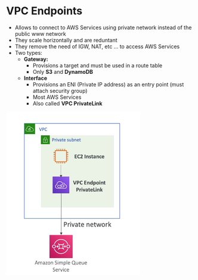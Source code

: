 # VPC Endpoints

* Allows to connect to AWS Services using private network instead of the public www network
* They scale horizontally and are reduntant
* They remove the need of IGW, NAT, etc ... to access AWS Services
* Two types: 
    * **Gateway:** 
        * Provisions a target and must be used in a route table
        * Only **S3** and **DynamoDB**
    * **Interface**
        * Provisions an ENI (Private IP address) as an entry point (must attach security group)
        * Most AWS Services  
        * Also called **VPC PrivateLink**
        
<img src="./screenshots/endpoints.png" style="text-align:center">